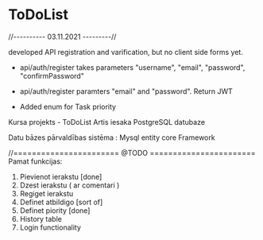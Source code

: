 # ToDoList
//---------- 03.11.2021 ---------//

developed API registration and varification, but no client side forms yet.
- api/auth/register takes parameters "username", "email", "password", "confirmPassword"
- api/auth/register paramters "email" and "password". Return JWT

- Added enum for Task priority






Kursa projekts - ToDoList
Artis iesaka PostgreSQL datubaze

Datu bāzes pārvaldības sistēma : Mysql
entity core Framework

//======================= @TODO  =======================
Pamat funkcijas:

1) Pievienot ierakstu [done]
2) Dzest ierakstu ( ar comentari ) 
3) Regiget ierakstu
4) Definet atbildigo [sort of]
5) Definet piority [done]
6) History table
7) Login functionality
